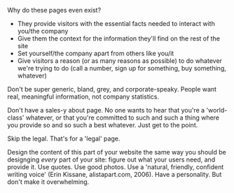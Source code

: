 Why do these pages even exist?
  - They provide visitors with the essential facts needed to interact with you/the company
  - Give them the context for the information they'll find on the rest of the site
  - Set yourself/the company apart from others like you/it
  - Give visitors a reason (or as many reasons as possible) to do whatever we're trying to do (call a number, sign up for something, buy something, whatever)

Don't be super generic, bland, grey, and corporate-speaky. People want real, meaningful information, not company statistics.

Don't have a sales-y about page. No one wants to hear that you're a 'world-class' whatever, or that you're committed to such and such a thing where you provide so and so such a best whatever. Just get to the point.

Skip the legal. That's for a 'legal' page.

Design the content of this part of your website the same way you should be designging _every_ part of your site: figure out what your users need, and provide it. Use quotes. Use good photos. Use a 'natural, friendly, confident writing voice' (Erin Kissane, alistapart.com, 2006). Have a personality. But don't make it overwhelming.
